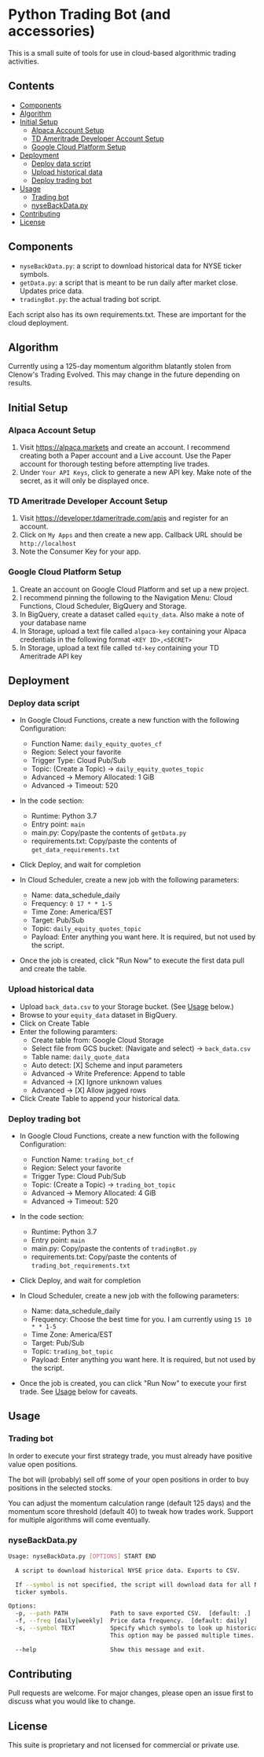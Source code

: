# Python Trading Bot (and accessories)

This is a small suite of tools for use in cloud-based algorithmic trading activities.

## Contents

* [Components](#components)
* [Algorithm](#algorithm)
* [Initial Setup](#initial-setup)
  * [Alpaca Account Setup](#alpaca-account-setup)
  * [TD Ameritrade Developer Account Setup](#td-ameritrade-developer-account-setup)
  * [Google Cloud Platform Setup](#google-cloud-platform-setup)
* [Deployment](#deployment)
  * [Deploy data script](#deploy-data-script)
  * [Upload historical data](#upload-historical-data)
  * [Deploy trading bot](#deploy-trading-bot)
* [Usage](#usage)
  * [Trading bot](#trading-bot)
  * [nyseBackData.py](#nysebackdatapy)
* [Contributing](#contributing)
* [License](#license)

## Components

* `nyseBackData.py`: a script to download historical data for NYSE ticker symbols.
* `getData.py`: a script that is meant to be run daily after market close. Updates price data.
* `tradingBot.py`: the actual trading bot script.

Each script also has its own requirements.txt. These are important for the cloud deployment.

## Algorithm

Currently using a 125-day momentum algorithm blatantly stolen from Clenow's Trading Evolved. This may change in the future depending on results.

## Initial Setup

### Alpaca Account Setup

1. Visit <https://alpaca.markets> and create an account. I recommend creating both a Paper account and a Live account. Use the Paper account for thorough testing before attempting live trades.
2. Under `Your API Keys`, click to generate a new API key. Make note of the secret, as it will only be displayed once.

### TD Ameritrade Developer Account Setup

1. Visit <https://developer.tdameritrade.com/apis> and register for an account.
2. Click on `My Apps` and then create a new app. Callback URL should be `http://localhost`
3. Note the Consumer Key for your app.

### Google Cloud Platform Setup

1. Create an account on Google Cloud Platform and set up a new project.
2. I recommend pinning the following to the Navigation Menu: Cloud Functions, Cloud Scheduler, BigQuery and Storage.
3. In BigQuery, create a dataset called `equity_data`. Also make a note of your database name
4. In Storage, upload a text file called `alpaca-key` containing your Alpaca credentials in the following format `<KEY ID>,<SECRET>`
5. In Storage, upload a text file called `td-key` containing your TD Ameritrade API key

## Deployment

### Deploy data script

* In Google Cloud Functions, create a new function with the following Configuration:

  * Function Name: `daily_equity_quotes_cf`
  * Region: Select your favorite
  * Trigger Type: Cloud Pub/Sub
  * Topic: (Create a Topic) -> `daily_equity_quotes_topic`
  * Advanced -> Memory Allocated: 1 GiB
  * Advanced -> Timeout: 520

* In the code section:

  * Runtime: Python 3.7
  * Entry point: `main`
  * main.py: Copy/paste the contents of `getData.py`
  * requirements.txt: Copy/paste the contents of `get_data_requirements.txt`

* Click Deploy, and wait for completion
* In Cloud Scheduler, create a new job with the following parameters:

  * Name: data_schedule_daily
  * Frequency: `0 17 * * 1-5`
  * Time Zone: America/EST
  * Target: Pub/Sub
  * Topic: `daily_equity_quotes_topic`
  * Payload: Enter anything you want here. It is required, but not used by the script.

* Once the job is created, click "Run Now" to execute the first data pull and create the table.

### Upload historical data

* Upload `back_data.csv` to your Storage bucket. (See [Usage](#nysebackdatapy) below.)
* Browse to your `equity_data` dataset in BigQuery.
* Click on Create Table
* Enter the following paramters:
  * Create table from: Google Cloud Storage
  * Select file from GCS bucket: (Navigate and select) -> `back_data.csv`
  * Table name: `daily_quote_data`
  * Auto detect: [X] Scheme and input parameters
  * Advanced -> Write Preference: Append to table
  * Advanced -> [X] Ignore unknown values
  * Advanced -> [X] Allow jagged rows
* Click Create Table to append your historical data.

### Deploy trading bot

* In Google Cloud Functions, create a new function with the following Configuration:

  * Function Name: `trading_bot_cf`
  * Region: Select your favorite
  * Trigger Type: Cloud Pub/Sub
  * Topic: (Create a Topic) -> `trading_bot_topic`
  * Advanced -> Memory Allocated: 4 GiB
  * Advanced -> Timeout: 520

* In the code section:

  * Runtime: Python 3.7
  * Entry point: `main`
  * main.py: Copy/paste the contents of `tradingBot.py`
  * requirements.txt: Copy/paste the contents of `trading_bot_requirements.txt`

* Click Deploy, and wait for completion
* In Cloud Scheduler, create a new job with the following parameters:

  * Name: data_schedule_daily
  * Frequency: Choose the best time for you. I am currently using `15 10 * * 1-5`
  * Time Zone: America/EST
  * Target: Pub/Sub
  * Topic: `trading_bot_topic`
  * Payload: Enter anything you want here. It is required, but not used by the script.

* Once the job is created, you can click "Run Now" to execute your first trade. See [Usage](#trading-bot) below for caveats.

## Usage

### Trading bot

In order to execute your first strategy trade, you must already have positive value open positions.

The bot will (probably) sell off some of your open positions in order to buy positions in the selected stocks.

You can adjust the momentum calculation range (default 125 days) and the momentum score threshold (default 40) to tweak how trades work. Support for multiple algorithms will come eventually.

### nyseBackData.py

```bash
Usage: nyseBackData.py [OPTIONS] START END

  A script to download historical NYSE price data. Exports to CSV.

  If --symbol is not specified, the script will download data for all NYSE
  ticker symbols.

Options:
  -p, --path PATH            Path to save exported CSV.  [default: .]
  -f, --freq [daily|weekly]  Price data frequency.  [default: daily]
  -s, --symbol TEXT          Specify which symbols to look up historical data.
                             This option may be passed multiple times.

  --help                     Show this message and exit.
```

## Contributing

Pull requests are welcome. For major changes, please open an issue first to discuss what you would like to change.

## License

This suite is proprietary and not licensed for commercial or private use.
